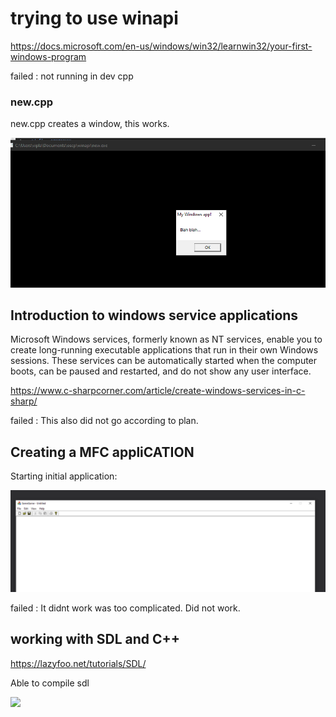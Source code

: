 # trying to use winapi

https://docs.microsoft.com/en-us/windows/win32/learnwin32/your-first-windows-program

failed : not running in dev cpp

### new.cpp

new.cpp creates a window, this works.

![](new.png)

## Introduction to windows service applications

Microsoft Windows services, formerly known as NT services, enable you to create long-running executable applications that run in their own Windows sessions. These services can be automatically started when the computer boots, can be paused and restarted, and do not show any user interface.

https://www.c-sharpcorner.com/article/create-windows-services-in-c-sharp/

failed : This also did not go according to plan.

## Creating a MFC appliCATION

Starting initial application:

![](./mfc/mfc_simple.png)

failed : It didnt work was too complicated. Did not work.

## working with SDL and C++

https://lazyfoo.net/tutorials/SDL/

Able to compile sdl

![](sdl_tut.png)






